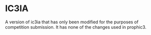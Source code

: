 # IC3IA
A version of ic3ia that has only been modified for the purposes of competition submission. It has none of the changes used in prophic3.

